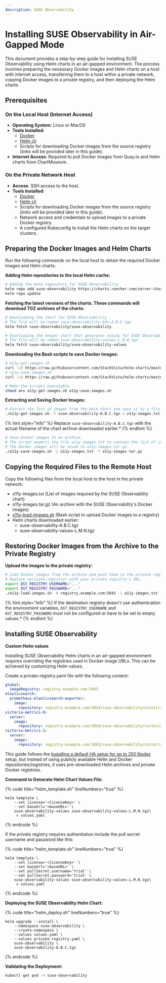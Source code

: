 ```yaml
---
description: SUSE Observability
---
```


# Installing SUSE Observability in Air-Gapped Mode

This document provides a step-by-step guide for installing SUSE Observability using Helm charts in an air-gapped environment. The process involves preparing the necessary Docker images and Helm charts on a host with internet access, transferring them to a host within a private network, copying Docker images to a private registry, and then deploying the Helm charts.

## Prerequisites

### On the Local Host (Internet Access)

- **Operating System**: Linux or MacOS
- **Tools Installed**:
  - [Docker](https://www.docker.com/products/docker-desktop/)
  - [Helm cli](https://helm.sh/docs/intro/install/)
  - Scripts for downloading Docker images from the source registry (links will be provided later in this guide).
- **Internet Access**: Required to pull Docker images from Quay.io and Helm charts from ChartMuseum.


### On the Private Network Host

- **Access**: SSH access to the host.
- **Tools Installed**:
  - [Docker](https://www.docker.com/products/docker-desktop/)
  - [Helm cli](https://helm.sh/docs/intro/install/)
  - Scripts for downloading Docker images from the source registry (links will be provided later in this guide).
  - Network access and credentials to upload images to a private Docker registry.
  - A configured Kubeconfig to install the Helm charts on the target clusters.

## Preparing the Docker Images and Helm Charts

Run the following commands on the local host to obtain the required Docker images and Helm charts:


**Adding Helm repositories to the local Helm cache:**

```bash
# Adding the Helm repository for SUSE Observability
helm repo add suse-observability https://charts.rancher.com/server-charts/prime/suse-observability
helm repo update
```

**Fetching the latest versions of the charts. These commands will download TGZ archives of the charts:**

```bash
# Downloading the chart for SUSE Observability
# The file will be named suse-observability-k8s-A.B.C.tgz
helm fetch suse-observability/suse-observability

# Downloading the helper chart that generates values for SUSE Observability
# The file will be named suse-observability-values-L.M.N.tgz
helm fetch suse-observability/suse-observability-values
```

**Downloading the Bash scripts to save Docker images:**

```bash
# o11y-get-images.sh
curl -LO https://raw.githubusercontent.com/StackVista/helm-charts/master/stable/stackstate-k8s/installation/o11y-get-images.sh
# o11y-save-images.sh
curl -LO https://raw.githubusercontent.com/StackVista/helm-charts/master/stable/stackstate-k8s/installation/o11y-save-images.sh

# Make the scripts executable
chmod a+x o11y-get-images.sh o11y-save-images.sh
```

**Extracting and Saving Docker Images:**

```bash
# Extract the list of images from the Helm chart and save it to a file.
./o11y-get-images.sh -f suse-observability-A.B.C.tgz > o11y-images.txt
```
{% hint style="info" %}
Replace `suse-observability-A.B.C.tgz` with the actual filename of the chart archive downloaded earlier.*
{% endhint %}


```bash
# Save Docker images to an archive.
# The script expects the file o11y-images.txt to contain the list of images used by SUSE Observability.
# The Docker images will be saved to o11y-images.tar.gz.
./o11y-save-images.sh -i o11y-images.txt -f o11y-images.tar.gz
```

## Copying the Required Files to the Remote Host

Copy the following files from the local host to the host in the private network:
- o11y-images.txt (List of images required by the SUSE Observability chart)
- o11y-images.tar.gz (An archive with the SUSE Observability's Docker images)
- [o11y-load-images.sh](https://raw.githubusercontent.com/StackVista/helm-charts/master/stable/stackstate-k8s/installation/o11y-load-images.sh) (Bash script to upload Docker images to a registry)
- Helm charts downloaded earlier:
  - suse-observability-A.B.C.tgz
  - suse-observability-values-L.M.N.tgz

## Restoring Docker Images from the Archive to the Private Registry

**Upload the images to the private registry:**

```bash
# Load Docker images from the archive and push them to the private registry.
# Replace <private-registry> with your private registry's URL.
export DST_REGISTRY_USERNAME="..."
export DST_REGISTRY_PASSWORD="..."
./o11y-load-images.sh -d registry.example.com:5043 -i o11y-images.txt -f o11y-images.tar.gz
```

{% hint style="info" %}
If the destination registry doesn't use authentication the environment variables, `DST_REGISTRY_USERNAME` and `DST_REGISTRY_PASSWORD` must not be configured or have to be set to empty values.*
{% endhint %}

## Installing SUSE Observability

**Custom Helm values**

Installing SUSE Observability Helm charts in an air-gapped environment requires overriding the registries used in Docker image URLs. This can be achieved by customizing Helm values.

Create a private-registry.yaml file with the following content:

```yaml
global:
  imageRegistry: registry.example.com:5043
elasticsearch:
  prometheus-elasticsearch-exporter:
    image:
      repository: registry.example.com:5043/suse-observability/elasticsearch-exporter
victoria-metrics-0:
  server:
    image:
      repository: registry.example.com:5043/suse-observability/victoria-metrics
victoria-metrics-1:
  server:
    image:
      repository: registry.example.com:5043/suse-observability/victoria-metrics
```

This guide follows the [Installing a default HA setup for up to 250 Nodes](https://docs.stackstate.com/get-started/k8s-suse-rancher-prime#installing-a-default-ha-setup-for-up-to-250-nodes) setup, but instead of using publicly available Helm and Docker repositories/registries, it uses pre-downloaded Helm archives and private Docker registries.


**Command to Generate Helm Chart Values File:**

{% code title="helm_template.sh" lineNumbers="true" %}
```text
helm template \
    --set license='<licenseKey>' \
    --set baseUrl='<baseURL>' \
    suse-observability-values suse-observability-values-L.M.N.tgz\
     > values.yaml
```
{% endcode %}

If the private registry requires authentiation include the pull secret username and password like this:

{% code title="helm_template.sh" lineNumbers="true" %}
```text
helm template \
    --set license='<licenseKey>' \
    --set baseUrl='<baseURL>' \
    --set pullSecret.username='trial' \
    --set pullSecret.password='trial' \
    suse-observability-values suse-observability-values-L.M.N.tgz\
     > values.yaml
```
{% endcode %}

**Deploying the SUSE Observability Helm Chart:**

{% code title="helm_deploy.sh" lineNumbers="true" %}
```text
helm upgrade --install \
    --namespace suse-observability \
    --create-namespace \
    --values values.yaml \
    --values private-registry.yaml \
    suse-observability \
    suse-observability-A.B.C.tgz
```
{% endcode %}

**Validating the Deployment:**

```bash
kubectl get pod -n suse-observability
```
